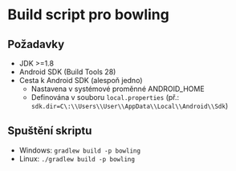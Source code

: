 # Build script pro bowling

## Požadavky

- JDK >=1.8
- Android SDK (Build Tools 28)
- Cesta k Android SDK (alespoň jedno)
    - Nastavena v systémové proměnné ANDROID_HOME
    - Definována v souboru `local.properties` (př.: `sdk.dir=C\:\\Users\\User\\AppData\\Local\\Android\\Sdk`)

## Spuštění skriptu

- Windows:
    `gradlew build -p bowling`
- Linux:
    `./gradlew build -p bowling`
